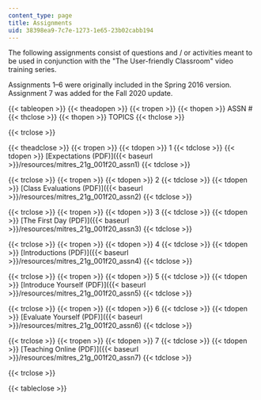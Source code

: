```yaml
---
content_type: page
title: Assignments
uid: 38398ea9-7c7e-1273-1e65-23b02cabb194
---
```


The following assignments consist of questions and / or activities meant to be used in conjunction with the "The User-friendly Classroom" video training series.

Assignments 1–6 were originally included in the Spring 2016 version. Assignment 7 was added for the Fall 2020 update.

{{< tableopen >}}
{{< theadopen >}}
{{< tropen >}}
{{< thopen >}}
ASSN #
{{< thclose >}}
{{< thopen >}}
TOPICS
{{< thclose >}}

{{< trclose >}}

{{< theadclose >}}
{{< tropen >}}
{{< tdopen >}}
1
{{< tdclose >}}
{{< tdopen >}}
[Expectations (PDF)]({{< baseurl >}}/resources/mitres_21g_001f20_assn1)
{{< tdclose >}}

{{< trclose >}}
{{< tropen >}}
{{< tdopen >}}
2
{{< tdclose >}}
{{< tdopen >}}
[Class Evaluations (PDF)]({{< baseurl >}}/resources/mitres_21g_001f20_assn2)
{{< tdclose >}}

{{< trclose >}}
{{< tropen >}}
{{< tdopen >}}
3
{{< tdclose >}}
{{< tdopen >}}
[The First Day (PDF)]({{< baseurl >}}/resources/mitres_21g_001f20_assn3)
{{< tdclose >}}

{{< trclose >}}
{{< tropen >}}
{{< tdopen >}}
4
{{< tdclose >}}
{{< tdopen >}}
[Introductions (PDF)]({{< baseurl >}}/resources/mitres_21g_001f20_assn4)
{{< tdclose >}}

{{< trclose >}}
{{< tropen >}}
{{< tdopen >}}
5
{{< tdclose >}}
{{< tdopen >}}
[Introduce Yourself (PDF)]({{< baseurl >}}/resources/mitres_21g_001f20_assn5)
{{< tdclose >}}

{{< trclose >}}
{{< tropen >}}
{{< tdopen >}}
6
{{< tdclose >}}
{{< tdopen >}}
[Evaluate Yourself (PDF)]({{< baseurl >}}/resources/mitres_21g_001f20_assn6)
{{< tdclose >}}

{{< trclose >}}
{{< tropen >}}
{{< tdopen >}}
7
{{< tdclose >}}
{{< tdopen >}}
[Teaching Online (PDF)]({{< baseurl >}}/resources/mitres_21g_001f20_assn7)
{{< tdclose >}}

{{< trclose >}}

{{< tableclose >}}